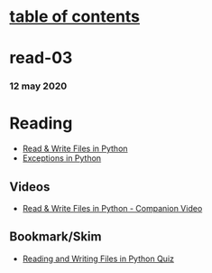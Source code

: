 # [table of contents](https://h-griffin.github.io/reading-notes-401/)
# read-03
### 12 may 2020

# Reading
- [Read & Write Files in Python](https://realpython.com/read-write-files-python/)
- [Exceptions in Python](https://realpython.com/python-exceptions/)

## Videos
- [Read & Write Files in Python - Companion Video](https://realpython.com/courses/reading-and-writing-files-python/)

## Bookmark/Skim
- [Reading and Writing Files in Python Quiz](https://realpython.com/quizzes/read-write-files-python/)